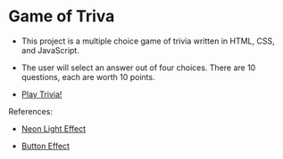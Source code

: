 # Game of Triva

- This project is a multiple choice game of trivia written in HTML, CSS, and JavaScript.

- The user will select an answer out of four choices. There are 10 questions, each are worth 10 points.

- [Play Trivia!](https://triviagame1022.netlify.app/)

References:

- [Neon Light Effect](https://codepen.io/nodws/pen/WNjXbr?editors=0110)

- [Button Effect](https://www.lenastanley.com/2022/01/css-neon-button-neon-effect.html)
